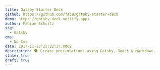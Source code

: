 ```yaml
---
title: Gatsby Starter Deck
github: https://github.com/fabe/gatsby-starter-deck
demo: https://gatsby-deck.netlify.app/
author: Fabian Schultz
ssg:
  - Gatsby
cms:
  - No Cms
date: 2017-11-23T23:22:27.000Z
description: 🗣 Create presentations using Gatsby, React & Markdown.
stale: true
draft: true
---
```

